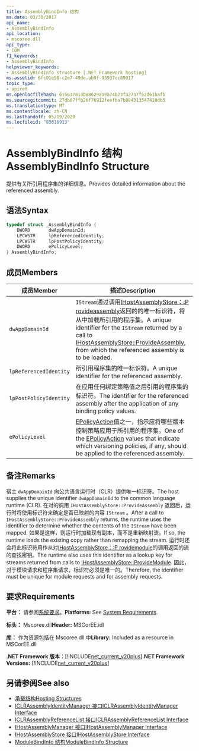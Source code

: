 ```yaml
---
title: AssemblyBindInfo 结构
ms.date: 03/30/2017
api_name:
- AssemblyBindInfo
api_location:
- mscoree.dll
api_type:
- COM
f1_keywords:
- AssemblyBindInfo
helpviewer_keywords:
- AssemblyBindInfo structure [.NET Framework hosting]
ms.assetid: 6fc01e98-c2e7-49de-ab9f-95937cc89017
topic_type:
- apiref
ms.openlocfilehash: 615637813b08629aaea74b23fa2737f52d61bafb
ms.sourcegitcommit: 27db07ffb26f76912feefba7b884313547410db5
ms.translationtype: MT
ms.contentlocale: zh-CN
ms.lasthandoff: 05/19/2020
ms.locfileid: "83616913"
---
```

# <a name="assemblybindinfo-structure"></a><span data-ttu-id="5185c-102">AssemblyBindInfo 结构</span><span class="sxs-lookup"><span data-stu-id="5185c-102">AssemblyBindInfo Structure</span></span>
<span data-ttu-id="5185c-103">提供有关所引用程序集的详细信息。</span><span class="sxs-lookup"><span data-stu-id="5185c-103">Provides detailed information about the referenced assembly.</span></span>  
  
## <a name="syntax"></a><span data-ttu-id="5185c-104">语法</span><span class="sxs-lookup"><span data-stu-id="5185c-104">Syntax</span></span>  
  
```cpp  
typedef struct _AssemblyBindInfo {  
    DWORD       dwAppDomainId;  
    LPCWSTR     lpReferencedIdentity;  
    LPCWSTR     lpPostPolicyIdentity;  
    DWORD       ePolicyLevel;  
} AssemblyBindInfo;  
```  
  
## <a name="members"></a><span data-ttu-id="5185c-105">成员</span><span class="sxs-lookup"><span data-stu-id="5185c-105">Members</span></span>  
  
|<span data-ttu-id="5185c-106">成员</span><span class="sxs-lookup"><span data-stu-id="5185c-106">Member</span></span>|<span data-ttu-id="5185c-107">描述</span><span class="sxs-lookup"><span data-stu-id="5185c-107">Description</span></span>|  
|------------|-----------------|  
|`dwAppDomainId`|<span data-ttu-id="5185c-108">`IStream`通过调用[IHostAssemblyStore：:P rovideassembly](ihostassemblystore-provideassembly-method.md)返回的的唯一标识符，将从中加载所引用的程序集。</span><span class="sxs-lookup"><span data-stu-id="5185c-108">A unique identifier for the `IStream` returned by a call to [IHostAssemblyStore::ProvideAssembly](ihostassemblystore-provideassembly-method.md), from which the referenced assembly is to be loaded.</span></span>|  
|`lpReferencedIdentity`|<span data-ttu-id="5185c-109">所引用程序集的唯一标识符。</span><span class="sxs-lookup"><span data-stu-id="5185c-109">A unique identifier for the referenced assembly.</span></span>|  
|`lpPostPolicyIdentity`|<span data-ttu-id="5185c-110">在应用任何绑定策略值之后引用的程序集的标识符。</span><span class="sxs-lookup"><span data-stu-id="5185c-110">The identifier for the referenced assembly after the application of any binding policy values.</span></span>|  
|`ePolicyLevel`|<span data-ttu-id="5185c-111">[EPolicyAction](epolicyaction-enumeration.md)值之一，指示应将哪些版本控制策略应用于所引用的程序集。</span><span class="sxs-lookup"><span data-stu-id="5185c-111">One of the [EPolicyAction](epolicyaction-enumeration.md) values that indicate which versioning policies, if any, should be applied to the referenced assembly.</span></span>|  
  
## <a name="remarks"></a><span data-ttu-id="5185c-112">备注</span><span class="sxs-lookup"><span data-stu-id="5185c-112">Remarks</span></span>  
 <span data-ttu-id="5185c-113">宿主 `dwAppDomainId` 向公共语言运行时（CLR）提供唯一标识符。</span><span class="sxs-lookup"><span data-stu-id="5185c-113">The host supplies the unique identifier `dwAppDomainId` to the common language runtime (CLR).</span></span> <span data-ttu-id="5185c-114">在对的调用 `IHostAssemblyStore::ProvideAssembly` 返回后，运行时将使用标识符来确定是否已映射的内容 `IStream` 。</span><span class="sxs-lookup"><span data-stu-id="5185c-114">After a call to `IHostAssemblyStore::ProvideAssembly` returns, the runtime uses the identifier to determine whether the contents of the `IStream` have been mapped.</span></span> <span data-ttu-id="5185c-115">如果是这样，则运行时加载现有副本，而不是重新映射流。</span><span class="sxs-lookup"><span data-stu-id="5185c-115">If so, the runtime loads the existing copy rather than remapping the stream.</span></span> <span data-ttu-id="5185c-116">运行时还会将此标识符用作从对[IHostAssemblyStore：:P rovidemodule](ihostassemblystore-providemodule-method.md)的调用返回的流的查找密钥。</span><span class="sxs-lookup"><span data-stu-id="5185c-116">The runtime also uses this identifier as a lookup key for streams returned from calls to [IHostAssemblyStore::ProvideModule](ihostassemblystore-providemodule-method.md).</span></span> <span data-ttu-id="5185c-117">因此，对于模块请求和程序集请求，标识符必须是唯一的。</span><span class="sxs-lookup"><span data-stu-id="5185c-117">Therefore, the identifier must be unique for module requests and for assembly requests.</span></span>  
  
## <a name="requirements"></a><span data-ttu-id="5185c-118">要求</span><span class="sxs-lookup"><span data-stu-id="5185c-118">Requirements</span></span>  
 <span data-ttu-id="5185c-119">**平台：** 请参阅[系统要求](../../get-started/system-requirements.md)。</span><span class="sxs-lookup"><span data-stu-id="5185c-119">**Platforms:** See [System Requirements](../../get-started/system-requirements.md).</span></span>  
  
 <span data-ttu-id="5185c-120">**标头：** Mscoree.dll</span><span class="sxs-lookup"><span data-stu-id="5185c-120">**Header:** MSCorEE.idl</span></span>  
  
 <span data-ttu-id="5185c-121">**库：** 作为资源包括在 Mscoree.dll 中</span><span class="sxs-lookup"><span data-stu-id="5185c-121">**Library:** Included as a resource in MSCorEE.dll</span></span>  
  
 <span data-ttu-id="5185c-122">**.NET Framework 版本：**[!INCLUDE[net_current_v20plus](../../../../includes/net-current-v20plus-md.md)]</span><span class="sxs-lookup"><span data-stu-id="5185c-122">**.NET Framework Versions:** [!INCLUDE[net_current_v20plus](../../../../includes/net-current-v20plus-md.md)]</span></span>  
  
## <a name="see-also"></a><span data-ttu-id="5185c-123">另请参阅</span><span class="sxs-lookup"><span data-stu-id="5185c-123">See also</span></span>

- [<span data-ttu-id="5185c-124">承载结构</span><span class="sxs-lookup"><span data-stu-id="5185c-124">Hosting Structures</span></span>](hosting-structures.md)
- [<span data-ttu-id="5185c-125">ICLRAssemblyIdentityManager 接口</span><span class="sxs-lookup"><span data-stu-id="5185c-125">ICLRAssemblyIdentityManager Interface</span></span>](iclrassemblyidentitymanager-interface.md)
- [<span data-ttu-id="5185c-126">ICLRAssemblyReferenceList 接口</span><span class="sxs-lookup"><span data-stu-id="5185c-126">ICLRAssemblyReferenceList Interface</span></span>](iclrassemblyreferencelist-interface.md)
- [<span data-ttu-id="5185c-127">IHostAssemblyManager 接口</span><span class="sxs-lookup"><span data-stu-id="5185c-127">IHostAssemblyManager Interface</span></span>](ihostassemblymanager-interface.md)
- [<span data-ttu-id="5185c-128">IHostAssemblyStore 接口</span><span class="sxs-lookup"><span data-stu-id="5185c-128">IHostAssemblyStore Interface</span></span>](ihostassemblystore-interface.md)
- [<span data-ttu-id="5185c-129">ModuleBindInfo 结构</span><span class="sxs-lookup"><span data-stu-id="5185c-129">ModuleBindInfo Structure</span></span>](modulebindinfo-structure.md)
